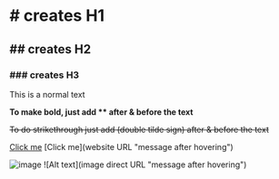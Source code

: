 # # creates H1
## ## creates H2
### ### creates H3

This is a normal text

**To make bold, just add ** after & before the text**

~~To do strikethrough just add (double tilde sign) after & before the text~~

[Click me](https://website.URL "message after hovering") [Click me](website URL "message after hovering")

![image](https://learncodeonline.in/mascot.png "message after hovering") 
![Alt text](image direct URL "message after hovering")
